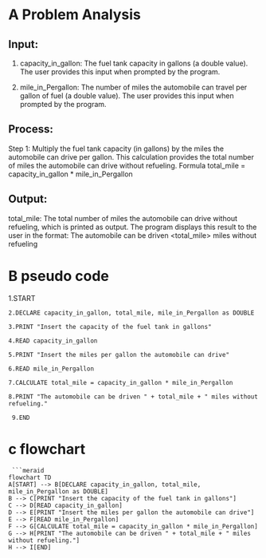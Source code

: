 # A Problem Analysis

## Input:
1. capacity_in_gallon: The fuel tank capacity in gallons (a double value).
 The user provides this input when prompted by the program.
   
2. mile_in_Pergallon: The number of miles the automobile can travel per gallon of fuel (a double value).
   The user provides this input when prompted by the program.

## Process:
Step 1: Multiply the fuel tank capacity (in gallons) by the miles the automobile can drive per gallon.
 This calculation provides the total number of miles the automobile can drive without refueling.
   Formula
   total_mile = capacity_in_gallon * mile_in_Pergallon
## Output:
total_mile: The total number of miles the automobile can drive without refueling, which is printed as output.
   The program displays this result to the user in the format:
    The automobile can be driven <total_mile> miles without refueling
    
# B pseudo code
   1.START
   
    2.DECLARE capacity_in_gallon, total_mile, mile_in_Pergallon as DOUBLE
    
    3.PRINT "Insert the capacity of the fuel tank in gallons"
    
    4.READ capacity_in_gallon
    
    5.PRINT "Insert the miles per gallon the automobile can drive"
    
    6.READ mile_in_Pergallon
    
    7.CALCULATE total_mile = capacity_in_gallon * mile_in_Pergallon
    
    8.PRINT "The automobile can be driven " + total_mile + " miles without refueling."
    
     9.END
   # c flowchart
     
     ```meraid
    flowchart TD
    A[START] --> B[DECLARE capacity_in_gallon, total_mile, mile_in_Pergallon as DOUBLE]
    B --> C[PRINT "Insert the capacity of the fuel tank in gallons"]
    C --> D[READ capacity_in_gallon]
    D --> E[PRINT "Insert the miles per gallon the automobile can drive"]
    E --> F[READ mile_in_Pergallon]
    F --> G[CALCULATE total_mile = capacity_in_gallon * mile_in_Pergallon]
    G --> H[PRINT "The automobile can be driven " + total_mile + " miles without refueling."]
    H --> I[END]

     

